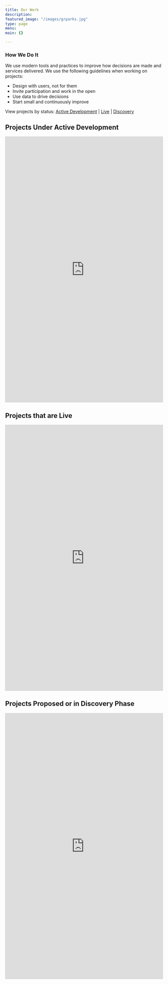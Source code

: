 ```yaml
---
title: Our Work
description:
featured_image: "/images/grparks.jpg"
type: page
menu:
main: {}

---
```


### How We Do It

We use modern tools and practices to improve how decisions are made and services delivered. We use the following guidelines when working on projects:

- Design with users, not for them
- Invite participation and work in the open
- Use data to drive decisions
- Start small and continuously improve

View projects by status: [Active Development](#dev) | [Live](#live) | [Discovery](#discovery)

## <a name="dev">Projects Under Active Development</a>

<iframe class="airtable-embed" src="https://airtable.com/embed/shr4HJMugxeGdQa4e?backgroundColor=orange&viewControls=on" frameborder="0" onmousewheel="" width="100%" height="850" style="background: transparent; border: 1px solid #ccc;"></iframe>

## <a name="live">Projects that are Live</a>

<iframe class="airtable-embed" src="https://airtable.com/embed/shru6Nl8OxRNfnt6g?backgroundColor=orange&viewControls=on" frameborder="0" onmousewheel="" width="100%" height="850" style="background: transparent; border: 1px solid #ccc;"></iframe>

## <a name="discovery">Projects Proposed or in Discovery Phase</a>

<iframe class="airtable-embed" src="https://airtable.com/embed/shrB8RpH2KcDcH190?backgroundColor=orange&viewControls=on" frameborder="0" onmousewheel="" width="100%" height="850" style="background: transparent; border: 1px solid #ccc;"></iframe>
